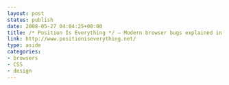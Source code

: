 ```yaml
---
layout: post
status: publish
date: 2008-05-27 04:04:25+00:00
title: /* Position Is Everything */ — Modern browser bugs explained in detail!
link: http://www.positioniseverything.net/
type: aside
categories:
- browsers
- CSS
- design
---
```

